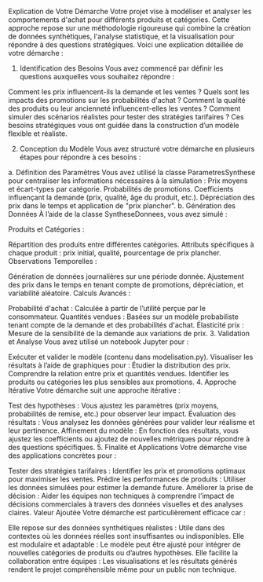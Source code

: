 Explication de Votre Démarche
Votre projet vise à modéliser et analyser les comportements d'achat pour différents produits et catégories. Cette approche repose sur une méthodologie rigoureuse qui combine la création de données synthétiques, l'analyse statistique, et la visualisation pour répondre à des questions stratégiques. Voici une explication détaillée de votre démarche :

1. Identification des Besoins
Vous avez commencé par définir les questions auxquelles vous souhaitez répondre :

Comment les prix influencent-ils la demande et les ventes ?
Quels sont les impacts des promotions sur les probabilités d'achat ?
Comment la qualité des produits ou leur ancienneté influencent-elles les ventes ?
Comment simuler des scénarios réalistes pour tester des stratégies tarifaires ?
Ces besoins stratégiques vous ont guidée dans la construction d’un modèle flexible et réaliste.

2. Conception du Modèle
Vous avez structuré votre démarche en plusieurs étapes pour répondre à ces besoins :

a. Définition des Paramètres
Vous avez utilisé la classe ParametresSynthese pour centraliser les informations nécessaires à la simulation :
Prix moyens et écart-types par catégorie.
Probabilités de promotions.
Coefficients influençant la demande (prix, qualité, âge du produit, etc.).
Dépréciation des prix dans le temps et application de "prix plancher".
b. Génération des Données
À l’aide de la classe SyntheseDonnees, vous avez simulé :

Produits et Catégories :

Répartition des produits entre différentes catégories.
Attributs spécifiques à chaque produit : prix initial, qualité, pourcentage de prix plancher.
Observations Temporelles :

Génération de données journalières sur une période donnée.
Ajustement des prix dans le temps en tenant compte de promotions, dépréciation, et variabilité aléatoire.
Calculs Avancés :

Probabilité d'achat : Calculée à partir de l’utilité perçue par le consommateur.
Quantités vendues : Basées sur un modèle probabiliste tenant compte de la demande et des probabilités d'achat.
Élasticité prix : Mesure de la sensibilité de la demande aux variations de prix.
3. Validation et Analyse
Vous avez utilisé un notebook Jupyter pour :

Exécuter et valider le modèle (contenu dans modelisation.py).
Visualiser les résultats à l’aide de graphiques pour :
Étudier la distribution des prix.
Comprendre la relation entre prix et quantités vendues.
Identifier les produits ou catégories les plus sensibles aux promotions.
4. Approche Itérative
Votre démarche suit une approche itérative :

Test des hypothèses : Vous ajustez les paramètres (prix moyens, probabilités de remise, etc.) pour observer leur impact.
Évaluation des résultats : Vous analysez les données générées pour valider leur réalisme et leur pertinence.
Affinement du modèle : En fonction des résultats, vous ajustez les coefficients ou ajoutez de nouvelles métriques pour répondre à des questions spécifiques.
5. Finalité et Applications
Votre démarche vise des applications concrètes pour :

Tester des stratégies tarifaires : Identifier les prix et promotions optimaux pour maximiser les ventes.
Prédire les performances de produits : Utiliser les données simulées pour estimer la demande future.
Améliorer la prise de décision : Aider les équipes non techniques à comprendre l’impact de décisions commerciales à travers des données visuelles et des analyses claires.
Valeur Ajoutée
Votre démarche est particulièrement efficace car :

Elle repose sur des données synthétiques réalistes : Utile dans des contextes où les données réelles sont insuffisantes ou indisponibles.
Elle est modulaire et adaptable : Le modèle peut être ajusté pour intégrer de nouvelles catégories de produits ou d’autres hypothèses.
Elle facilite la collaboration entre équipes : Les visualisations et les résultats générés rendent le projet compréhensible même pour un public non technique.